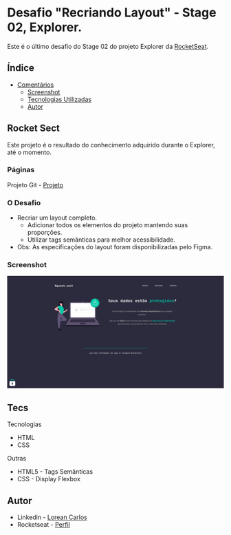 # Desafio "Recriando Layout" - Stage 02, Explorer.

Este é o último desafio do Stage 02 do projeto Explorer da [RocketSeat](rocketseat.com.br/).

## Índice

- [Comentários](#comentários)
  - [Screenshot](#screenshot)
  - [Tecnologias Utilizadas](#tecs)
  - [Autor](#autor)

## Rocket Sect

Este projeto é o resultado do conhecimento adquirido durante o Explorer, até o momento.  

### Páginas

Projeto Git - [Projeto](https://loreancarlos.github.io/Rocket-Sect/)

### O Desafio

- Recriar um layout completo.
    - Adicionar todos os elementos do projeto mantendo suas proporções.
    - Utilizar tags semânticas para melhor acessibilidade.
- Obs: As especificações do layout foram disponibilizadas pelo Figma.

### Screenshot

![](./img/screenshot.png)

## Tecs

Tecnologias

- HTML
- CSS

Outras

- HTML5 - Tags Semânticas
- CSS - Display Flexbox

## Autor

- Linkedin - [Lorean Carlos](https://www.linkedin.com/in/lorean-carlos-fernandes-soares-03220121a/)
- Rocketseat - [Perfil](https://app.rocketseat.com.br/me/loreancarlos)